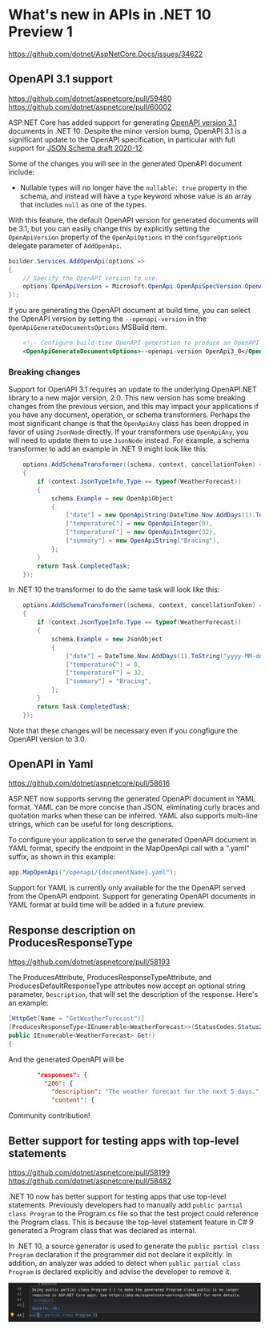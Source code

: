 # What's new in APIs in .NET 10 Preview 1

https://github.com/dotnet/AspNetCore.Docs/issues/34622

## OpenAPI 3.1 support

https://github.com/dotnet/aspnetcore/pull/59480
https://github.com/dotnet/aspnetcore/pull/60002

ASP.NET Core has added support for generating [OpenAPI version 3.1] documents in .NET 10.
Despite the minor version bump, OpenAPI 3.1 is a significant update to the OpenAPI specification,
in particular with full support for [JSON Schema draft 2020-12].

[OpenAPI version 3.1]: https://spec.openapis.org/oas/v3.1.1.html
[JSON Schema draft 2020-12]: https://json-schema.org/specification-links#2020-12

Some of the changes you will see in the generated OpenAPI document include:
- Nullable types will no longer have the `nullable: true` property in the schema, and instead will have a `type` keyword whose value is an array that includes `null` as one of the types.

With this feature, the default OpenAPI version for generated documents will be 3.1, but you can easily change this
by explicitly setting the `OpenApiVersion` property of the `OpenApiOptions` in the `configureOptions` delegate
parameter of `AddOpenApi`.

```csharp
builder.Services.AddOpenApi(options =>
{
    // Specify the OpenAPI version to use.
    options.OpenApiVersion = Microsoft.OpenApi.OpenApiSpecVersion.OpenApi3_0;
});
```

If you are generating the OpenAPI document at build time, you can select the OpenAPI version by setting the `--openapi-version` in the `OpenApiGenerateDocumentsOptions` MSBuild item.

```xml
    <!-- Configure build-time OpenAPI generation to produce an OpenAPI 3.0 document. -->
    <OpenApiGenerateDocumentsOptions>--openapi-version OpenApi3_0</OpenApiGenerateDocumentsOptions>
```

### Breaking changes

Support for OpenAPI 3.1 requires an update to the underlying OpenAPI.NET library to a new major version, 2.0.
This new version has some breaking changes from the previous version, and this may impact your applications
if you have any document, operation, or schema transformers.
Perhaps the most significant change is that the `OpenApiAny` class has been dropped in favor of using `JsonNode` directly.
If your transformers use `OpenApiAny`, you will need to update them to use `JsonNode` instead.
For example, a schema transformer to add an example in .NET 9 might look like this:

```csharp
    options.AddSchemaTransformer((schema, context, cancellationToken) =>
    {
        if (context.JsonTypeInfo.Type == typeof(WeatherForecast))
        {
            schema.Example = new OpenApiObject
            {
                ["date"] = new OpenApiString(DateTime.Now.AddDays(1).ToString("yyyy-MM-dd")),
                ["temperatureC"] = new OpenApiInteger(0),
                ["temperatureF"] = new OpenApiInteger(32),
                ["summary"] = new OpenApiString("Bracing"),
            };
        }
        return Task.CompletedTask;
    });
```

In .NET 10 the transformer to do the same task will look like this:

```csharp
    options.AddSchemaTransformer((schema, context, cancellationToken) =>
    {
        if (context.JsonTypeInfo.Type == typeof(WeatherForecast))
        {
            schema.Example = new JsonObject
            {
                ["date"] = DateTime.Now.AddDays(1).ToString("yyyy-MM-dd"),
                ["temperatureC"] = 0,
                ["temperatureF"] = 32,
                ["summary"] = "Bracing",
            };
        }
        return Task.CompletedTask;
    });
```

Note that these changes will be necessary even if you congfigure the OpenAPI version to 3.0.

<!-- We've eliminated the schema store and you can now create new schemas directly in the document. -->

## OpenAPI in Yaml

https://github.com/dotnet/aspnetcore/pull/58616

ASP.NET now supports serving the generated OpenAPI document in YAML format.
YAML can be more concise than JSON, eliminating curly braces and quotation marks when these can be inferred.
YAML also supports multi-line strings, which can be useful for long descriptions.

To configure your application to serve the generated OpenAPI document in YAML format,
specify the endpoint in the MapOpenApi call with a ".yaml" suffix, as shown in this example:

```csharp
app.MapOpenApi("/openapi/{documentName}.yaml");
```

Support for YAML is currently only available for the the OpenAPI served from the OpenAPI endpoint.
Support for generating OpenAPI documents in YAML format at build time will be added in a future preview.

## Response description on ProducesResponseType

https://github.com/dotnet/aspnetcore/pull/58193

The ProducesAttribute, ProducesResponseTypeAttribute, and ProducesDefaultResponseType attributes now accept an optional string parameter, `Description`, that will set the description of the response. Here's an example:

```csharp
[HttpGet(Name = "GetWeatherForecast")]
[ProducesResponseType<IEnumerable<WeatherForecast>>(StatusCodes.Status200OK, Description = "The weather forecast for the next 5 days.")]
public IEnumerable<WeatherForecast> Get()
{
```

And the generated OpenAPI will be

```json
        "responses": {
          "200": {
            "description": "The weather forecast for the next 5 days.",
            "content": {
```

Community contribution!

## Better support for testing apps with top-level statements

https://github.com/dotnet/aspnetcore/pull/58199
https://github.com/dotnet/aspnetcore/pull/58482

.NET 10 now has better support for testing apps that use top-level statements.
Previously developers had to manually add `public partial class Program` to the
Program.cs file so that the test project could reference the Program class.
This is because the top-level statement feature in C# 9 generated a Program class
that was declared as internal.

In .NET 10, a source generator is used to generate the `public partial class Program`
declaration if the programmer did not declare it explicitly. In addition, an analyzer
was added to detect when `public partial class Program` is declared explicitly and
advise the developer to remove it.

![Analyzer message for public partial class Program](./Analyzer.jpg)
